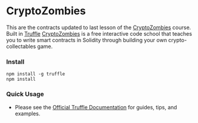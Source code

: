 # CryptoZombies
This are the contracts updated to last lesson of the [CryptoZombies](https://cryptozombies.io) course. Built in [Truffle](http://truffleframework.com)
[CryptoZombies](https://cryptozombies.io) is a free interactive code school that teaches you to write smart contracts in Solidity through building your own crypto-collectables game.

### Install
```
npm install -g truffle
npm install
```

### Quick Usage
* Please see the [Official Truffle Documentation](http://truffleframework.com/docs/) for guides, tips, and examples.